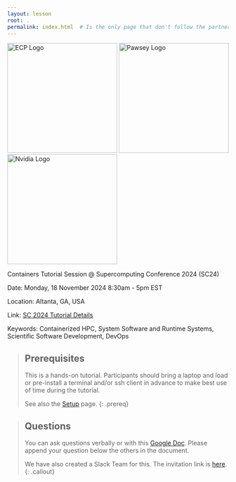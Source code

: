 ```yaml
---
layout: lesson
root: .
permalink: index.html  # Is the only page that don't follow the partner /:path/index.html
---
```



<img src="{{ page.root }}/fig/ecp.jpg" alt="ECP Logo" width="250">
<img src="{{ page.root }}/fig/pawsey.png" alt="Pawsey Logo" width="250">
<img src="{{ page.root }}/fig/nvidia.png" alt="Nvidia Logo" width="250">


Containers Tutorial Session @ Supercomputing Conference 2024 (SC24)

Date: Monday, 18 November 2024 8:30am - 5pm EST

Location: Altanta, GA, USA

Link: [SC 2024 Tutorial Details](https://sc24.conference-program.com/presentation/?id=tut110&sess=sess405)

Keywords: Containerized HPC, System Software and Runtime Systems, Scientific Software Development, DevOps


> ## Prerequisites
> 
> This is a hands-on tutorial.  Participants should bring a laptop and load or pre-install a terminal and/or ssh client in advance to make best use of time during the tutorial.  
> 
> See also the [Setup](./setup.html) page.
{: .prereq}


> ## Questions
> 
> You can ask questions verbally or with this [Google Doc](https://docs.google.com/document/d/1zrWRGeDEbokQq03hAHxZzXpNzBSp4YSKJhHiNtjSe1Y/edit?usp=sharing).
> Please append your question below the others in the document.
> 
> We have also created a Slack Team for this.  The invitation link is [here](https://join.slack.com/t/hpc-containers/shared_invite/enQtODI3NzY1NDU4OTk5LTUxOTgyOWJmYjIwOWI5YWU2MzBhZDI3Zjc1YmZmMjAxZjgzYzk4ZWEwNmFlNzlkOWI0MGNlZDNlMTBhYTBlOWY).
{: .callout}

